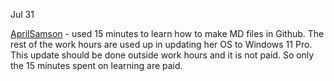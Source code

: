 Jul 31

[AprilSamson](https://github.com/AprilSamson) - used 15 minutes to learn how to make MD files in Github. The rest of the work hours are used up in updating her OS to Windows 11 Pro. This update should be done outside work hours and it is not paid. So only the 15 minutes spent on learning are paid.
